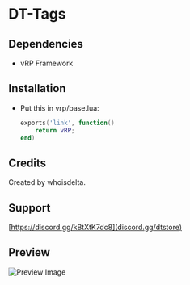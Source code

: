 # DT-Tags

## Dependencies
- vRP Framework

## Installation
- Put this in vrp/base.lua:
  ```lua
  exports('link', function()
      return vRP;
  end)
  ```

## Credits
Created by whoisdelta.

## Support
[https://discord.gg/kBtXtK7dc8](discord.gg/dtstore)

## Preview 
![Preview Image](https://imgur.com/OP6EvLq)
